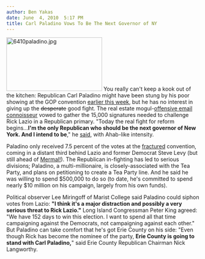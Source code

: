 ```yaml
---
author: Ben Yakas
date: June  4, 2010  5:17 PM
title: Carl Paladino Vows To Be The Next Governor of NY
---
```


<p><span class="mt-enclosure mt-enclosure-image" style="display: inline;"> <img alt="6410paladino.jpg" src="https://web.archive.org/web/20111014132955im_/http://gothamist.com/attachments/byakas/6410paladino.jpg" width="250" height="140" class="image-left"> </span>You really can&apos;t keep a kook out of the kitchen: Republican Carl Paladino might have been stung by his poor showing at the GOP convention <a href="https://web.archive.org/web/20111014132955/http://gothamist.com/2010/06/02/republicans_pick_lazio_to_face_cuom.php">earlier this week</a>, but he has no interest in giving up the <strike>desperate</strike> good fight. The real estate mogul-<a href="https://web.archive.org/web/20111014132955/http://gothamist.com/2010/04/19/acccording_to_paladino_paladino_not.php">offensive email connoisseur</a> vowed to gather the 15,000 signatures needed to challenge Rick Lazio in a Republican primary. &quot;Today the real fight for reform begins...<strong>I&apos;m the only Republican who should be the next governor of New York. And I intend to be</strong>,&quot; he <a href="https://web.archive.org/web/20111014132955/http://origin.ny1.com/content/top_stories/119728/paladino-continues-run-for-governor-as-blakeman-becomes-gop-senate-designee">said</a>, with Ahab-like intensity.</p>

<p>Paladino only received 7.5 percent of the votes at the <a href="https://web.archive.org/web/20111014132955/http://gothamist.com/2010/06/03/lazios_nomination_divides_ny_state.php">fractured</a> convention, coming in a distant third behind Lazio and former Democrat Steve Levy (but still ahead of <a href="https://web.archive.org/web/20111014132955/http://gothamist.com/2010/05/24/post_145.php">Mermal!</a>). The Republican in-fighting has led to serious divisions; Paladino, a multi-millionaire, is closely-associated with the Tea Party, and plans on petitioning to create a Tea Party line. And he said he was willing to spend $500,000 to do so (to date, he&apos;s committed to spend nearly $10 million on his campaign, largely from his own funds). </p>

<p>Political observer Lee Miringoff of Marist College said Paladino could siphon votes from Lazio: <strong>&quot;I think it&apos;s a major distraction and possibly a very serious threat to Rick Lazio.&quot;</strong> Long Island Congressman Peter King agreed: &quot;We have 152 days to win this election. I want to spend all that time campaigning against the Democrats, not campaigning against each other.&quot; But Paladino can take comfort that he&apos;s got Erie County on his side: &quot;Even though Rick has become the nominee of the party, <strong>Erie County is going to stand with Carl Paladino,</strong>&quot; said Erie County Republican Chairman Nick Langworthy.</p>